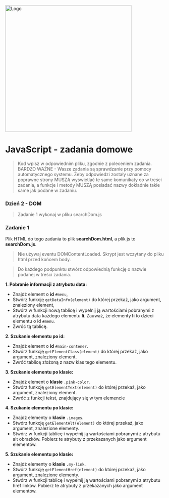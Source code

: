 <img alt="Logo" src="http://coderslab.pl/svg/logo-coderslab.svg" width="400">

# JavaScript - zadania domowe
> Kod wpisz w odpowiednim pliku, zgodnie z poleceniem zadania.
BARDZO WAŻNE - Wasze zadania są sprawdzanie przy pomocy automatycznego systemu. Żeby odpowiedzi zostały uznane za poprawne strony MUSZĄ wyświetlać te same komunikaty co w treści zadania, a funkcje i metody MUSZĄ posiadać nazwy dokładnie takie same jak podane
w zadaniu.

### Dzień 2 - DOM
> Zadanie 1 wykonaj w pliku searchDom.js

### Zadanie 1

Plik HTML do tego zadania to plik **searchDom.html**, a plik js to **searchDom.js**.

> Nie używaj eventu DOMContentLoaded. Skrypt jest wczytany do pliku html przed końcem body.

> Do każdego podpunktu stwórz odpowiednią funkcję o nazwie podanej w treści zadania.

**1. Pobranie informacji z atrybutu data:**
- Znajdź element o **id** ```#menu```,
- Stwórz funkcję ```getDataInfo(element)``` do której przekaż, jako argument, znaleziony element,
- Stwórz w funkcji nową tablicę i wypełnij ją wartościami pobranymi z atrybutu data każdego elementu **li**. Zauważ, że
elementy **li** to dzieci elementu o id ```#menu```.
- Zwróć tą tablicę.

**2. Szukanie elementu po id:**
- Znajdź element o **id** ```#main-contener```.
- Stwórz funkcję ```getElementClass(element)``` do której przekaż, jako argument, znaleziony element.
- Zwróć tablicę złożoną z nazw klas tego elementu.

**3. Szukanie elementu po klasie:**
- Znajdź element o **klasie** ```.pink-color```.
- Stwórz funkcję ```getElementText(element)``` do której przekaż, jako argument, znaleziony element.
- Zwróć z funkcji tekst, znajdujący się w tym elemencie

**4. Szukanie elementu po klasie:**
- Znajdź elementy o **klasie** ```.images```.
- Stwórz funkcję ```getElementAlt(element)``` do której przekaż, jako argument, znalezione elementy.
- Stwórz w funkcji tablicę i wypełnij ją wartościami pobranymi z atrybutu alt obrazków. Pobierz te atrybuty z przekazanych jako argument elementów.

**5. Szukanie elementu po klasie:**
- Znajdź elementy o **klasie** ```.my-link```.
- Stwórz funkcję ```getElementHref(element)``` do której przekaż, jako argument, znalezione elementy.
- Stwórz w funkcji tablicę i wypełnij ją wartościami pobranymi z atrybutu href linków. Pobierz te atrybuty z przekazanych jako argument elementów.
